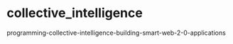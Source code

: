 collective_intelligence
=======================

programming-collective-intelligence-building-smart-web-2-0-applications
